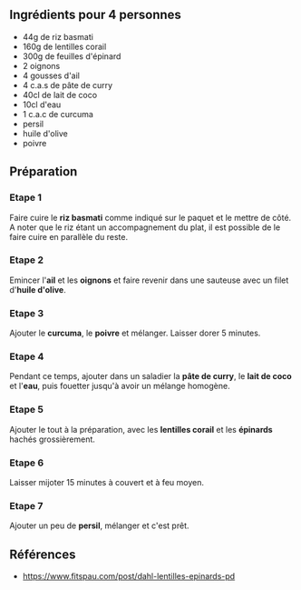 ## Ingrédients pour 4 personnes

- 44g de riz basmati
- 160g de lentilles corail
- 300g de feuilles d'épinard
- 2 oignons
- 4 gousses d'ail
- 4 c.a.s de pâte de curry
- 40cl de lait de coco
- 10cl d'eau
- 1 c.a.c de curcuma
- persil
- huile d'olive
- poivre

## Préparation

### Etape 1

Faire cuire le **riz basmati** comme indiqué sur le paquet et le mettre de côté. A noter que le riz étant un accompagnement du plat, il est possible de le faire cuire en parallèle du reste.

### Etape 2

Emincer l'**ail** et les **oignons** et faire revenir dans une sauteuse avec un filet d'**huile d'olive**.

### Etape 3

Ajouter le **curcuma**, le **poivre** et mélanger. Laisser dorer 5 minutes.

### Etape 4

Pendant ce temps, ajouter dans un saladier la **pâte de curry**, le **lait de coco** et l'**eau**, puis fouetter jusqu'à avoir un mélange homogène.

### Etape 5

Ajouter le tout à la préparation, avec les **lentilles corail** et les **épinards** hachés grossièrement.

### Etape 6

Laisser mijoter 15 minutes à couvert et à feu moyen.

### Etape 7

Ajouter un peu de **persil**, mélanger et c'est prêt.

## Références

- <https://www.fitspau.com/post/dahl-lentilles-epinards-pd>
